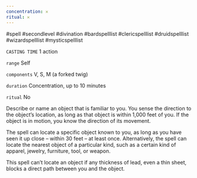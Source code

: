 ```yaml
---
concentration: 𐄂
ritual: 𐄂
---
```

#spell #secondlevel #divination #bardspelllist #clericspelllist #druidspelllist #wizardspelllist #mysticspelllist

`CASTING TIME`
1 action

`range`
Self

`components`
V, S, M (a forked twig)

`duration`
Concentration, up to 10 minutes

`ritual`
No

Describe or name an object that is familiar to you. You sense the direction to the object’s location, as long as that object is within 1,000 feet of you. If the object is in motion, you know the direction of its movement.

The spell can locate a specific object known to you, as long as you have seen it up close – within 30 feet – at least once. Alternatively, the spell can locate the nearest object of a particular kind, such as a certain kind of apparel, jewelry, furniture, tool, or weapon.

This spell can’t locate an object if any thickness of lead, even a thin sheet, blocks a direct path between you and the object.